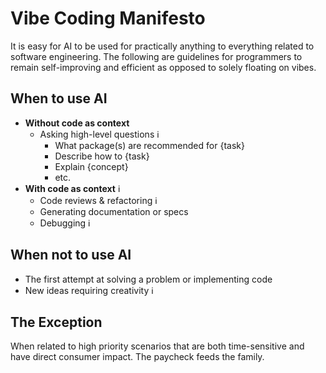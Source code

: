 # Vibe Coding Manifesto
It is easy for AI to be used for practically anything to everything related to software engineering. The following are guidelines for programmers to remain self-improving and efficient as opposed to solely floating on vibes.

## When to use AI
* **Without code as context**
  * Asking high-level questions  <span title="If code changes are provided in response, use as a reference or make the updates yourself, as opposed to allowing the IDE to make updates for you. The act of going line by line keeps your critical thinking hat on & presents the opportunity to pursue questions along the way.">ℹ️</span>
    * What package(s) are recommended for {task}
    * Describe how to {task}
    * Explain {concept}
    * etc.
* **With code as context** <span title="Always review outputs for potential corrections or to catch logic errors that may be presented.">ℹ️</span>
  * Code reviews & refactoring <span title="Asking if something can be done in a more readable or efficient way may be a good learning opportunity.">ℹ️</span>
  * Generating documentation or specs
  * Debugging <span title="Try to understand & resolve the problem yourself first.">ℹ️</span>

## When not to use AI
* The first attempt at solving a problem or implementing code
* New ideas requiring creativity <span title="As of now (2025), LLMs operate on pre-existing data sets & lack the skill of free thinking. Uncommon logic may lead to partially accurate responses.">ℹ️</span>

## The Exception
When related to high priority scenarios that are both time-sensitive and have direct consumer impact. The paycheck feeds the family.
